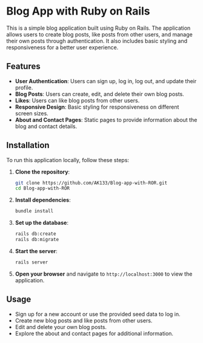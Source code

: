 
# Blog App with Ruby on Rails

This is a simple blog application built using Ruby on Rails. The application allows users to create blog posts, like posts from other users, and manage their own posts through authentication. It also includes basic styling and responsiveness for a better user experience.

## Features

- **User Authentication**: Users can sign up, log in, log out, and update their profile.
- **Blog Posts**: Users can create, edit, and delete their own blog posts.
- **Likes**: Users can like blog posts from other users.
- **Responsive Design**: Basic styling for responsiveness on different screen sizes.
- **About and Contact Pages**: Static pages to provide information about the blog and contact details.

## Installation

To run this application locally, follow these steps:

1. **Clone the repository**:
   ```bash
   git clone https://github.com/AK133/Blog-app-with-ROR.git
   cd Blog-app-with-ROR
   ```

2. **Install dependencies**:
   ```bash
   bundle install
   ```

3. **Set up the database**:
   ```bash
   rails db:create
   rails db:migrate
   ```

4. **Start the server**:
   ```bash
   rails server
   ```

5. **Open your browser** and navigate to `http://localhost:3000` to view the application.

## Usage

- Sign up for a new account or use the provided seed data to log in.
- Create new blog posts and like posts from other users.
- Edit and delete your own blog posts.
- Explore the about and contact pages for additional information.


